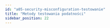 ```yaml
---
id: "a05-security-misconfiguration-testowanie"
title: "Metody testowania podatności"
sidebar_position: 22
---
```

